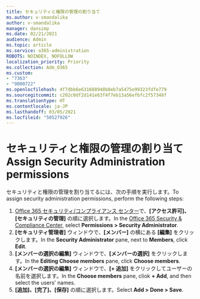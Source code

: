 ```yaml
---
title: セキュリティと権限の管理の割り当て
ms.author: v-smandalika
author: v-smandalika
manager: dansimp
ms.date: 02/21/2021
audience: Admin
ms.topic: article
ms.service: o365-administration
ROBOTS: NOINDEX, NOFOLLOW
localization_priority: Priority
ms.collection: Adm_O365
ms.custom:
- "7363"
- "9000722"
ms.openlocfilehash: 4f7dbb6e631688948b8eb7a5475e99323fdfe779
ms.sourcegitcommit: c202c0df2d141e63f4f7eb13a56efbfc2f57348f
ms.translationtype: HT
ms.contentlocale: ja-JP
ms.lasthandoff: 03/05/2021
ms.locfileid: "50527926"
---
```

# <a name="assign-security-administration-permissions"></a><span data-ttu-id="298b8-102">セキュリティと権限の管理の割り当て</span><span class="sxs-lookup"><span data-stu-id="298b8-102">Assign Security Administration permissions</span></span>

<span data-ttu-id="298b8-103">セキュリティと権限の管理を割り当てるには、次の手順を実行します。</span><span class="sxs-lookup"><span data-stu-id="298b8-103">To assign security administration permissions, perform the following steps:</span></span>

1. <span data-ttu-id="298b8-104">[Office‍ 365 セキュリティ/コンプライアンス センター](https://sip.protection.office.com/homepage)で、**[アクセス許可]、[セキュリティの管理]** の順に選択します。</span><span class="sxs-lookup"><span data-stu-id="298b8-104">In the [Office 365 Security & Compliance Center](https://sip.protection.office.com/homepage), select **Permissions > Security Administrator**.</span></span>
2. <span data-ttu-id="298b8-105">**[セキュリティ管理者]** ウィンドウで、**[メンバー]** の横にある **[編集]** をクリックします。</span><span class="sxs-lookup"><span data-stu-id="298b8-105">In the **Security Administrator** pane, next to **Members**, click **Edit**.</span></span>
3. <span data-ttu-id="298b8-106">**[メンバーの選択の編集]** ウィンドウで、**[メンバーの選択]** をクリックします。</span><span class="sxs-lookup"><span data-stu-id="298b8-106">In the **Editing Choose members** pane, click **Choose members**.</span></span>
4. <span data-ttu-id="298b8-107">**[メンバーの選択の編集]** ウィンドウで、**[+ 追加]** をクリックしてユーザーの名前を選択します。</span><span class="sxs-lookup"><span data-stu-id="298b8-107">In the **Choose members** pane, cliok **+ Add**, and then select the users' names.</span></span>
5. <span data-ttu-id="298b8-108">**[追加]、[完了]、[保存]** の順に選択します。</span><span class="sxs-lookup"><span data-stu-id="298b8-108">Select **Add > Done > Save**.</span></span>